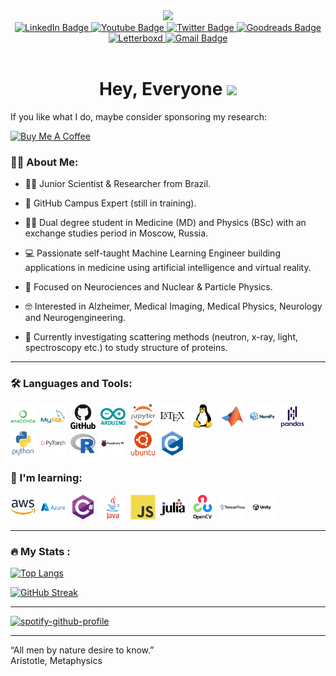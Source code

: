 <div id="header" align="center">
  <img src="https://media.giphy.com/media/qgQUggAC3Pfv687qPC/giphy.gif" width="200"/>
</div>

<div id="badges" align="center">
  <a href="https://www.linkedin.com/in/diegoperac/">
    <img src="https://img.shields.io/badge/LinkedIn-blue?style=for-the-badge&logo=linkedin&logoColor=white" alt="LinkedIn Badge"/>
  </a>
  <a href="https://www.youtube.com/channel/UCVcIDWLmnsYqPLqXv9TD2Pw">
    <img src="https://img.shields.io/badge/YouTube-red?style=for-the-badge&logo=youtube&logoColor=white" alt="Youtube Badge"/>
  </a>
  <a href="https://twitter.com/diegoperac">
    <img src="https://img.shields.io/badge/Twitter-blue?style=for-the-badge&logo=twitter&logoColor=white" alt="Twitter Badge"/>
  </a>
  <a href="https://www.goodreads.com/user/show/94792021-diego-pereira">
    <img src="https://img.shields.io/badge/Goodreads-beige?style=for-the-badge&logo=goodreads&logoColor=brown" alt="Goodreads Badge"/>
  </a>
  <a href="https://letterboxd.com/diegoperac/">
    <img src="https://a.ltrbxd.com/logos/letterboxd-logo-h-neg-rgb-1000px.png" alt="Letterboxd" height="29" width="100"/>
  </a>
  <a href="mailto:diegoperac.letmeamessage@gmail.com">
    <img src="https://img.shields.io/badge/Gmail-red?style=for-the-badge&logo=gmail&logoColor=white" alt="Gmail Badge"/>
  </a>  
</div>

<div id="counter" align="center">
  <img src="https://komarev.com/ghpvc/?username=your-github-diegoperac&style=flat-square&color=blue" alt=""/>
</div>

<h1 align="center">
  Hey, Everyone
  
  <img src="https://media.giphy.com/media/hvRJCLFzcasrR4ia7z/giphy.gif" width="30px"/>
</h1>


If you like what I do, maybe consider sponsoring my research:

<a href="https://github.com/sponsors/diegoperac" target="_blank">
<img src="https://cdn.buymeacoffee.com/buttons/v2/default-red.png" alt="Buy Me A Coffee" width="150" >
</a>

### :man_technologist: About Me:
- :man_scientist: Junior Scientist & Researcher from Brazil.

- :triangular_flag_on_post: GitHub Campus Expert (still in training).

- :man_student: Dual degree student in Medicine (MD) and Physics (BSc) with an exchange studies period in Moscow, Russia. 

- :computer: Passionate self-taught Machine Learning Engineer building applications in medicine using artificial intelligence and virtual reality. 

- :brain: Focused on Neurociences and Nuclear & Particle Physics.

- :nerd_face: Interested in Alzheimer, Medical Imaging, Medical Physics, Neurology and Neurogengineering.

- :microscope: Currently investigating scattering methods (neutron, x-ray, light, spectroscopy etc.) to study structure of proteins.
---
### :hammer_and_wrench: Languages and Tools:
<div>
  <img src="https://github.com/devicons/devicon/blob/master/icons/anaconda/anaconda-original-wordmark.svg" title="Anaconda" alt"Anaconda" width="40" height="40/">&nbsp;
  <img src="https://github.com/devicons/devicon/blob/master/icons/mysql/mysql-original-wordmark.svg" title="MySQL"  alt="MySQL" width="40" height="40"/>&nbsp;
  <img src="https://github.com/devicons/devicon/blob/master/icons/github/github-original-wordmark.svg" title="GitHub" **alt="GitHub" width="40" height="40"/>&nbsp;
  <img src="https://github.com/devicons/devicon/blob/master/icons/arduino/arduino-original-wordmark.svg" title="Arduino" **alt="Arduino" width="40" height="40"/>&nbsp;
  <img src="https://github.com/devicons/devicon/blob/master/icons/jupyter/jupyter-original-wordmark.svg" title="Jupyter" **alt="Jupyter" width="40" height="40"/>&nbsp;
  <img src="https://github.com/devicons/devicon/blob/master/icons/latex/latex-original.svg" title="Latex" **alt="Latex" width="40" height="40"/>&nbsp;
  <img src="https://github.com/devicons/devicon/blob/master/icons/linux/linux-original.svg" title="Linux" **alt="Linux" width="40" height="40"/>&nbsp;
  <img src="https://github.com/devicons/devicon/blob/master/icons/matlab/matlab-original.svg" title="Matlab" **alt="Matlab" width="40" height="40"/>&nbsp;
  <img src="https://github.com/devicons/devicon/blob/master/icons/numpy/numpy-original-wordmark.svg" title="Numpy" **alt="Numpy" width="40" height="40"/>&nbsp;
  <img src="https://github.com/devicons/devicon/blob/master/icons/pandas/pandas-original-wordmark.svg" title="Pandas" **alt="Pandas" width="40" height="40"/>&nbsp;
  <img src="https://github.com/devicons/devicon/blob/master/icons/python/python-original-wordmark.svg" title="Python" **alt="Python" width="40" height="40"/>&nbsp;
  <img src="https://github.com/devicons/devicon/blob/master/icons/pytorch/pytorch-original-wordmark.svg" title="PyTorch" **alt="PyTorch" width="40" height="40"/>&nbsp;
  <img src="https://github.com/devicons/devicon/blob/master/icons/r/r-original.svg" title="R" **alt="R" width="40" height="40"/>&nbsp;
  <img src="https://github.com/devicons/devicon/blob/master/icons/raspberrypi/raspberrypi-original-wordmark.svg" title="RaspberryPi" **alt="Raspberry Pi" width="40" height="40"/>&nbsp;
  <img src="https://github.com/devicons/devicon/blob/master/icons/ubuntu/ubuntu-plain-wordmark.svg" title="Ubuntu" **alt="Ubuntu" width="40" height="40"/>&nbsp;
  <img src="https://github.com/devicons/devicon/blob/master/icons/c/c-original.svg" title="C" **alt="C" width="40" height="40"/>&nbsp;
</div>

### :pencil: I'm learning: 
  <div>
  <img src="https://github.com/devicons/devicon/blob/master/icons/amazonwebservices/amazonwebservices-original-wordmark.svg" title="MySQL"  alt="MySQL" width="40" height="40"/>&nbsp;
  <img src="https://github.com/devicons/devicon/blob/master/icons/azure/azure-original-wordmark.svg" title="Azure"  alt="Azure" width="40" height="40"/>&nbsp;
  <img src="https://github.com/devicons/devicon/blob/master/icons/csharp/csharp-original.svg" title="CSharp"  alt="CSharp" width="40" height="40"/>&nbsp;
  <img src="https://github.com/devicons/devicon/blob/master/icons/java/java-original-wordmark.svg" title="Java"  alt="Java" width="40" height="40"/>&nbsp;
  <img src="https://github.com/devicons/devicon/blob/master/icons/javascript/javascript-original.svg" title="JavaScript"  alt="JavaScript" width="40" height="40"/>&nbsp;
  <img src="https://github.com/devicons/devicon/blob/master/icons/julia/julia-original-wordmark.svg" title="Julia"  alt="Julia" width="40" height="40"/>&nbsp;
  <img src="https://github.com/devicons/devicon/blob/master/icons/opencv/opencv-original-wordmark.svg" title="OpenCV"  alt="OpenCV" width="40" height="40"/>&nbsp;
  <img src="https://github.com/devicons/devicon/blob/master/icons/tensorflow/tensorflow-line-wordmark.svg" title="TensorFlow"  alt="TensorFlow" width="40" height="40"/>&nbsp;
  <img src="https://github.com/devicons/devicon/blob/master/icons/unity/unity-original-wordmark.svg" title="Unity"  alt="Unity" width="40" height="40"/>&nbsp;
</div>  

---
### :fire: My Stats :
[![Top Langs](https://github-readme-stats.vercel.app/api/top-langs/?username=diegoperac&layout=compact&theme=tokyonight)](https://github.com/anuraghazra/github-readme-stats)

[![GitHub Streak](http://github-readme-streak-stats.herokuapp.com?user=diegoperac&theme=tokyonight&hide_border=true&date_format=j%20M%5B%20Y%5D)](https://git.io/streak-stats)

---
[![spotify-github-profile](https://spotify-github-profile.vercel.app/api/view?uid=diegoperac&cover_image=true&theme=default&show_offline=true&background_color=030303&bar_color_cover=false)](https://spotify-github-profile.vercel.app/api/view?uid=diegoperac&redirect=true)

---
“All men by nature desire to know.”<br />
Aristotle, Metaphysics

